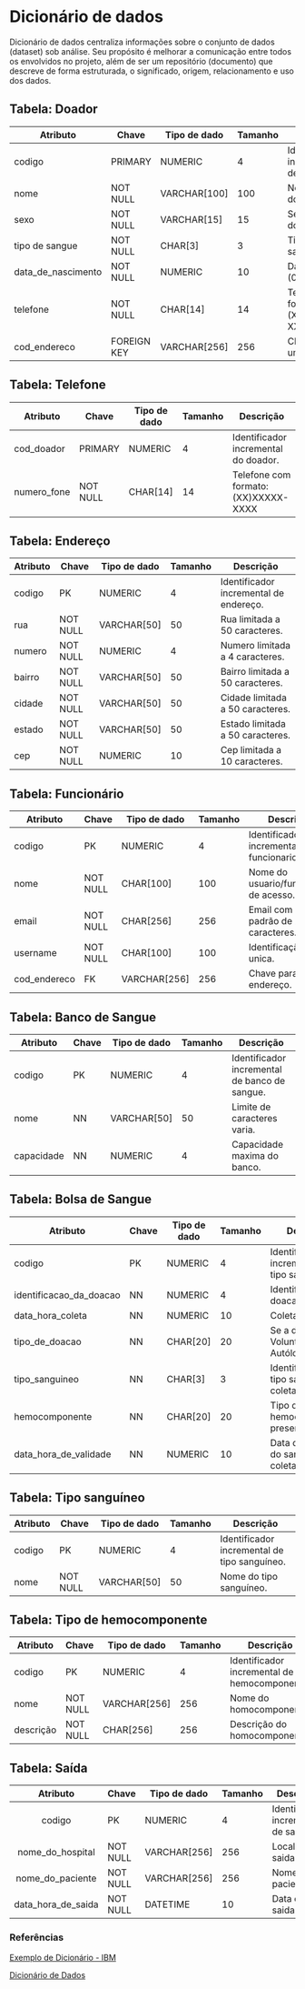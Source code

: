 # Dicionário de dados

Dicionário de dados centraliza informações sobre o conjunto de dados (dataset) sob análise. Seu propósito é melhorar a comunicação entre todos os envolvidos no projeto, além de ser um repositório (documento) que descreve de forma estruturada, o significado, origem, relacionamento e uso dos dados.


## Tabela: Doador

| Atributo           | Chave            | Tipo de dado  | Tamanho      | Descrição                            |
|--------------------|------------------|---------------|--------------|--------------------------------------|
| codigo             |  PRIMARY         |  NUMERIC      |       4      | Identificador incremental de doador. |
| nome               | NOT NULL         |  VARCHAR[100] |     100      | Nome do doador.                      |
| sexo               | NOT NULL         |  VARCHAR[15]  |      15      | Sexo do doador.                      |
| tipo de sangue     | NOT NULL         |  CHAR[3]      |       3      | Tipo sanguineo.                      |
| data_de_nascimento | NOT NULL         |   NUMERIC     |      10      | Data formato (00/00/0000)            |
| telefone           | NOT NULL         |   CHAR[14]    |      14      | Telefone com formato: (XX)XXXXX-XXXX |
| cod_endereco       | FOREIGN KEY      |  VARCHAR[256] |     256      | Chave para um endereço.              |

## Tabela: Telefone

| Atributo           | Chave            | Tipo de dado  | Tamanho      | Descrição                            |
|--------------------|------------------|---------------|--------------|--------------------------------------|
| cod_doador         |  PRIMARY         |  NUMERIC      |     4        | Identificador incremental do doador. |
| numero_fone        | NOT NULL         |  CHAR[14]     |     14       | Telefone com formato: (XX)XXXXX-XXXX |

## Tabela: Endereço

| Atributo        | Chave      | Tipo de dado  | Tamanho      | Descrição                                     |
|-----------------|------------|---------------|--------------|-----------------------------------------------|
| codigo          |  PK        |   NUMERIC     |      4       |  Identificador incremental de endereço.       |
| rua             | NOT NULL   |   VARCHAR[50] |      50      |  Rua limitada a 50 caracteres.                |
| numero          | NOT NULL   |   NUMERIC     |       4      |  Numero limitada a 4 caracteres.              |
| bairro          | NOT NULL   |   VARCHAR[50] |      50      |  Bairro limitada a 50 caracteres.             |
| cidade          | NOT NULL   |   VARCHAR[50] |      50      |  Cidade limitada a 50 caracteres.             |
| estado          | NOT NULL   |   VARCHAR[50] |      50      |  Estado limitada a 50 caracteres.             |
| cep             | NOT NULL   |   NUMERIC     |      10      |  Cep limitada a 10 caracteres.                |

## Tabela: Funcionário  

| Atributo             | Chave            | Tipo de dado  | Tamanho      | Descrição                                     |
|----------------------|------------------|---------------|--------------|-----------------------------------------------|
| codigo               |  PK              |   NUMERIC     |      4       | Identificador incremental de funcionario.     |
| nome                 | NOT NULL         |   CHAR[100]   |     100      | Nome do usuario/funcionario de acesso.        |
| email                | NOT NULL         |   CHAR[256]   |     256      | Email com limite padrão de 256 caracteres.    |
| username             | NOT NULL         |   CHAR[100]   |     100      | Identificação unica.                          |
| cod_endereco         | FK               |   VARCHAR[256]|     256      | Chave para um endereço.                       |

## Tabela: Banco de Sangue

| Atributo      | Chave | Tipo de dado  | Tamanho      | Descrição                                       |
|---------------|-------|---------------|--------------|-------------------------------------------------|
| codigo        | PK    |   NUMERIC     |      4       | Identificador incremental de banco de sangue.   |
| nome          | NN    |   VARCHAR[50] |      50      | Limite de caracteres varia.                     |
| capacidade    | NN    |   NUMERIC     |      4       | Capacidade maxima do banco.                     |

## Tabela: Bolsa de Sangue

| Atributo                | Chave | Tipo de dado  | Tamanho      | Descrição                                     |
|-------------------------|-------|---------------|--------------|-----------------------------------------------|
| codigo                  | PK    |   NUMERIC     |      4       | Identificador incremental de tipo sanguineo.  |
| identificacao_da_doacao | NN    |   NUMERIC     |      4       | Identificador da doacao.                      |
| data_hora_coleta        | NN    |   NUMERIC     |     10       | Coleta de sangue.                             |
| tipo_de_doacao          | NN    |   CHAR[20]    |     20       | Se a doação é Voluntária, Autóloga.           |
| tipo_sanguineo          | NN    |   CHAR[3]     |      3       | Identificação do tipo sanguineo coletado.     |
| hemocomponente          | NN    |   CHAR[20]    |     20       | Tipo de hemocomponente presente.              |
| data_hora_de_validade   | NN    |   NUMERIC     |     10       | Data de validade do sangue coletado.          |

## Tabela: Tipo sanguíneo

| Atributo        | Chave      | Tipo de dado  | Tamanho      | Descrição                                     |
|-----------------|------------|---------------|--------------|-----------------------------------------------|
| codigo          |  PK        |   NUMERIC     |      4       | Identificador incremental de tipo sanguíneo.  |
| nome            | NOT NULL   |   VARCHAR[50] |      50      | Nome do tipo sanguíneo.                       |

## Tabela: Tipo de hemocomponente

| Atributo        | Chave      | Tipo de dado  | Tamanho      | Descrição                                     |
|-----------------|------------|---------------|--------------|-----------------------------------------------|
| codigo          |  PK        |    NUMERIC    |      4       | Identificador incremental de hemocomponente.  |
| nome            | NOT NULL   |   VARCHAR[256]|    256       | Nome do homocomponente.                       |
| descrição       | NOT NULL   |   CHAR[256]   |    256       | Descrição do homocomponente.                  |

## Tabela: Saída

| Atributo          | Chave      | Tipo de dado  | Tamanho      | Descrição                                     |
|:-----------------:|------------|---------------|--------------|-----------------------------------------------|
| codigo            |  PK        |  NUMERIC      |     4        | Identificador incremental de saída.           |
| nome_do_hospital  | NOT NULL   |  VARCHAR[256] |     256      | Local de saida.                               |
| nome_do_paciente  | NOT NULL   |  VARCHAR[256] |     256      | Nome do paciente.                             |
| data_hora_de_saida| NOT NULL   |  DATETIME     |     10       | Data de saida.                                |


### Referências

[Exemplo de Dicionário - IBM](https://publib.boulder.ibm.com/tividd/td/ITMFTP/GC23-4803-00/pt_BR/HTML/TMTPmst80.htm)

[Dicionário de Dados](https://www.luis.blog.br/dicionario-de-dados.html)
